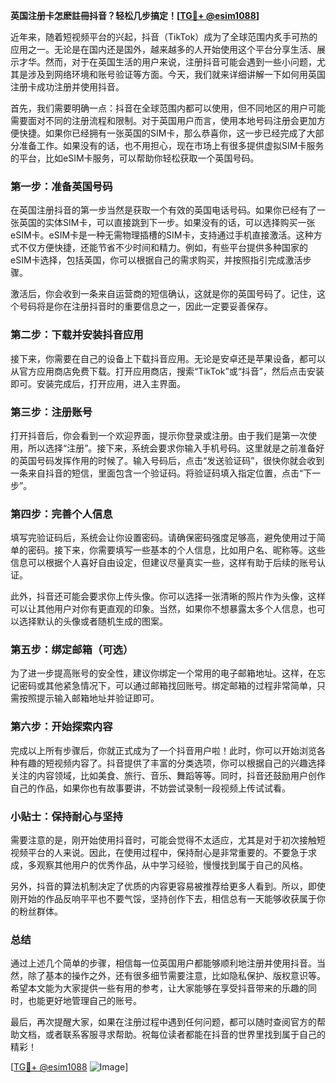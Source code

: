 **英国注册卡怎麽註冊抖音？轻松几步搞定！[[TG💪+ @esim1088](https://t.me/s/esim1088)]**

近年来，随着短视频平台的兴起，抖音（TikTok）成为了全球范围内炙手可热的应用之一。无论是在国内还是国外，越来越多的人开始使用这个平台分享生活、展示才华。然而，对于在英国生活的用户来说，注册抖音可能会遇到一些小问题，尤其是涉及到网络环境和账号验证等方面。今天，我们就来详细讲解一下如何用英国注册卡成功注册并使用抖音。

首先，我们需要明确一点：抖音在全球范围内都可以使用，但不同地区的用户可能需要面对不同的注册流程和限制。对于英国用户而言，使用本地号码注册会更加方便快捷。如果你已经拥有一张英国的SIM卡，那么恭喜你，这一步已经完成了大部分准备工作。如果没有的话，也不用担心，现在市场上有很多提供虚拟SIM卡服务的平台，比如eSIM卡服务，可以帮助你轻松获取一个英国号码。

### 第一步：准备英国号码

在英国注册抖音的第一步当然是获取一个有效的英国电话号码。如果你已经有了一张英国的实体SIM卡，可以直接跳到下一步。如果没有的话，可以选择购买一张eSIM卡。eSIM卡是一种无需物理插槽的SIM卡，支持通过手机直接激活。这种方式不仅方便快捷，还能节省不少时间和精力。例如，有些平台提供多种国家的eSIM卡选择，包括英国，你可以根据自己的需求购买，并按照指引完成激活步骤。

激活后，你会收到一条来自运营商的短信确认，这就是你的英国号码了。记住，这个号码将是你在注册抖音时的重要信息之一，因此一定要妥善保存。

### 第二步：下载并安装抖音应用

接下来，你需要在自己的设备上下载抖音应用。无论是安卓还是苹果设备，都可以从官方应用商店免费下载。打开应用商店，搜索“TikTok”或“抖音”，然后点击安装即可。安装完成后，打开应用，进入主界面。

### 第三步：注册账号

打开抖音后，你会看到一个欢迎界面，提示你登录或注册。由于我们是第一次使用，所以选择“注册”。接下来，系统会要求你输入手机号码。这里就是之前准备好的英国号码发挥作用的时候了。输入号码后，点击“发送验证码”，很快你就会收到一条来自抖音的短信，里面包含一个验证码。将验证码填入指定位置，点击“下一步”。

### 第四步：完善个人信息

填写完验证码后，系统会让你设置密码。请确保密码强度足够高，避免使用过于简单的密码。接下来，你需要填写一些基本的个人信息，比如用户名、昵称等。这些信息可以根据个人喜好自由设定，但建议尽量真实一些，这样有助于后续的账号认证。

此外，抖音还可能会要求你上传头像。你可以选择一张清晰的照片作为头像，这样可以让其他用户对你有更直观的印象。当然，如果你不想暴露太多个人信息，也可以选择默认的头像或者随机生成的图案。

### 第五步：绑定邮箱（可选）

为了进一步提高账号的安全性，建议你绑定一个常用的电子邮箱地址。这样，在忘记密码或其他紧急情况下，可以通过邮箱找回账号。绑定邮箱的过程非常简单，只需按照提示输入邮箱地址并验证即可。

### 第六步：开始探索内容

完成以上所有步骤后，你就正式成为了一个抖音用户啦！此时，你可以开始浏览各种有趣的短视频内容了。抖音提供了丰富的分类选项，你可以根据自己的兴趣选择关注的内容领域，比如美食、旅行、音乐、舞蹈等等。同时，抖音还鼓励用户创作自己的作品，如果你也有故事要讲，不妨尝试录制一段视频上传试试看。

### 小贴士：保持耐心与坚持

需要注意的是，刚开始使用抖音时，可能会觉得不太适应，尤其是对于初次接触短视频平台的人来说。因此，在使用过程中，保持耐心是非常重要的。不要急于求成，多观察其他用户的优秀作品，从中学习经验，慢慢找到属于自己的风格。

另外，抖音的算法机制决定了优质的内容更容易被推荐给更多人看到。所以，即使刚开始的作品反响平平也不要气馁，坚持创作下去，相信总有一天能够收获属于你的粉丝群体。

### 总结

通过上述几个简单的步骤，相信每一位英国用户都能够顺利地注册并使用抖音。当然，除了基本的操作之外，还有很多细节需要注意，比如隐私保护、版权意识等。希望本文能为大家提供一些有用的参考，让大家能够在享受抖音带来的乐趣的同时，也能更好地管理自己的账号。

最后，再次提醒大家，如果在注册过程中遇到任何问题，都可以随时查阅官方的帮助文档，或者联系客服寻求帮助。祝每位读者都能在抖音的世界里找到属于自己的精彩！

[[TG💪+ @esim1088](https://t.me/s/esim1088) ![Image](https://i.postimg.cc/4NQfJmqS/Snipaste-2025-05-13-00-14-12.png)]